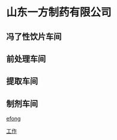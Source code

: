 # 山东一方制药有限公司

## 冯了性饮片车间
## 前处理车间
## 提取车间
## 制剂车间

[efong](libra/work/efong.md)

[工作](libra/work.md)



